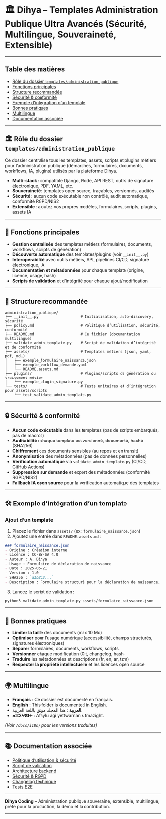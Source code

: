 # 🏛️ Dihya – Templates Administration Publique Ultra Avancés (Sécurité, Multilingue, Souveraineté, Extensible)

---

## Table des matières

- [Rôle du dossier `templates/administration_publique`](#rôle-du-dossier-templatesadministration_publique)
- [Fonctions principales](#fonctions-principales)
- [Structure recommandée](#structure-recommandée)
- [Sécurité & conformité](#sécurité--conformité)
- [Exemple d’intégration d’un template](#exemple-dintégration-dun-template)
- [Bonnes pratiques](#bonnes-pratiques)
- [Multilingue](#multilingue)
- [Documentation associée](#documentation-associée)

---

## 🏛️ Rôle du dossier `templates/administration_publique`

Ce dossier centralise tous les templates, assets, scripts et plugins métiers pour l’administration publique (démarches, formulaires, documents, workflows, IA, plugins) utilisés par la plateforme Dihya.

- **Multi-stack** : compatible Django, Node, API REST, outils de signature électronique, PDF, YAML, etc.
- **Souveraineté** : templates open source, traçables, versionnés, audités
- **Sécurité** : aucun code exécutable non contrôlé, audit automatique, conformité RGPD/NIS2
- **Extensible** : ajoutez vos propres modèles, formulaires, scripts, plugins, assets IA

---

## 🧠 Fonctions principales

- **Gestion centralisée** des templates métiers (formulaires, documents, workflows, scripts de génération)
- **Découverte automatique** des templates/plugins (voir `__init__.py`)
- **Interopérabilité** avec outils métiers, API, pipelines CI/CD, signature électronique, IA
- **Documentation et métadonnées** pour chaque template (origine, licence, usage, hash)
- **Scripts de validation** et d’intégrité pour chaque ajout/modification

---

## 📁 Structure recommandée

```
administration_publique/
├── __init__.py                   # Initialisation, auto-discovery, sécurité
├── policy.md                     # Politique d’utilisation, sécurité, conformité
├── README.md                     # Ce fichier (documentation multilingue)
├── validate_admin_template.py    # Script de validation d’intégrité et de conformité
├── assets/                       # Templates métiers (json, yaml, pdf, md…)
│   ├── exemple_formulaire_naissance.json
│   ├── exemple_workflow_demande.yaml
│   └── README.assets.md
├── plugins/                      # Plugins/scripts de génération ou traitement métier
│   └── exemple_plugin_signature.py
└── tests/                        # Tests unitaires et d’intégration pour assets/scripts
    └── test_validate_admin_template.py
```

---

## 🔒 Sécurité & conformité

- **Aucun code exécutable** dans les templates (pas de scripts embarqués, pas de macros)
- **Auditabilité** : chaque template est versionné, documenté, hashé (SHA256)
- **Chiffrement** des documents sensibles (au repos et en transit)
- **Anonymisation** des métadonnées (pas de données personnelles)
- **Vérification automatique** via `validate_admin_template.py` (CI/CD, GitHub Actions)
- **Suppression sur demande** et export des métadonnées (conformité RGPD/NIS2)
- **Fallback IA open source** pour la vérification automatique des templates

---

## 🛠️ Exemple d’intégration d’un template

### Ajout d’un template

1. Placez le fichier dans `assets/` (ex : `formulaire_naissance.json`)
2. Ajoutez une entrée dans `README.assets.md` :

```markdown
### formulaire_naissance.json
- Origine : Création interne
- Licence : CC-BY-SA 4.0
- Auteur : A. Dihya
- Usage : Formulaire de déclaration de naissance
- Date : 2025-05-21
- Version : 1.0
- SHA256 : `a1b2c3...`
- Description : Formulaire structuré pour la déclaration de naissance, compatible signature électronique.
```

3. Lancez le script de validation :

```bash
python3 validate_admin_template.py assets/formulaire_naissance.json
```

---

## 📝 Bonnes pratiques

- **Limiter la taille** des documents (max 10 Mo)
- **Optimiser** pour l’usage numérique (accessibilité, champs structurés, signatures électroniques)
- **Séparer** formulaires, documents, workflows, scripts
- **Versionner** chaque modification (Git, changelog, hash)
- **Traduire** les métadonnées et descriptions (fr, en, ar, tzm)
- **Respecter la propriété intellectuelle** et les licences open source

---

## 🌍 Multilingue

- **Français** : Ce dossier est documenté en français.
- **English** : This folder is documented in English.
- **العربية** : هذا المجلد موثق باللغة العربية.
- **ⴰⵣⵉⵖⴻⵏⵜ** : Afaylu agi yettwarnan s tmazight.

*(Voir `/docs/i18n/` pour les versions traduites)*

---

## 📚 Documentation associée

- [Politique d’utilisation & sécurité](./policy.md)
- [Script de validation](./validate_admin_template.py)
- [Architecture backend](../../../../docs/architecture.md)
- [Sécurité & RGPD](../../../../SECURITY.md)
- [Changelog technique](../../../../TECHNICAL_CHANGELOG.md)
- [Tests E2E](../../../../E2E_TESTS_GUIDE.md)

---

**Dihya Coding** – Administration publique souveraine, extensible, multilingue, prête pour la production, la démo et la contribution.

---
